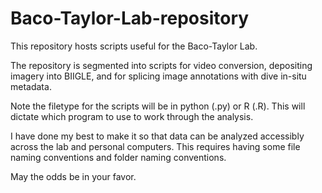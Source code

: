 # Baco-Taylor-Lab-repository
This repository hosts scripts useful for the Baco-Taylor Lab. 

The repository is segmented into scripts for video conversion, depositing imagery into BIIGLE, and for splicing image annotations with dive in-situ metadata. 

Note the filetype for the scripts will be in python (.py) or R (.R). This will dictate which program to use to work through the analysis. 

I have done my best to make it so that data can be analyzed accessibly across the lab and personal computers. This requires having some file naming conventions and folder naming conventions.

May the odds be in your favor. 

